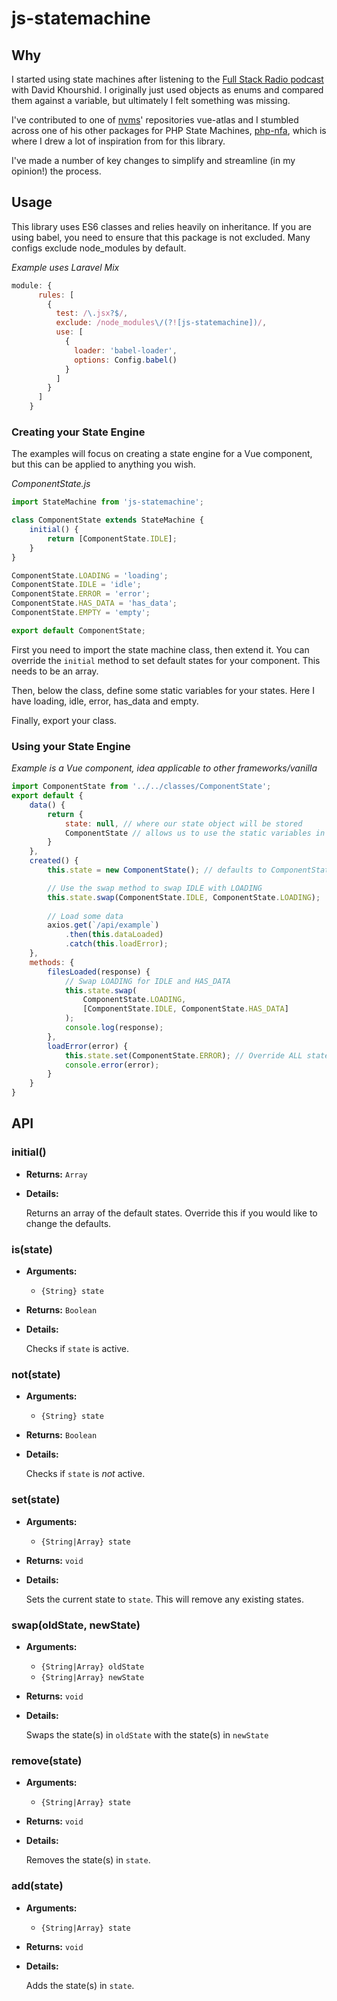 # js-statemachine

## Why
I started using state machines after listening to the [Full Stack Radio podcast](http://www.fullstackradio.com/130) with David Khourshid. I originally just used objects as enums and compared them against a variable, but ultimately I felt something was missing.

I've contributed to one of [nvms](https://github.com/nvms)' repositories vue-atlas and I stumbled across one of his other packages for PHP State Machines, [php-nfa](https://github.com/nvms/php-nfa), which is where I drew a lot of inspiration from for this library.

I've made a number of key changes to simplify and streamline (in my opinion!) the process.

## Usage
This library uses ES6 classes and relies heavily on inheritance. If you are using babel, you need to ensure that this package is not excluded. Many configs exclude node_modules by default.

_Example uses Laravel Mix_
```javascript
module: {
      rules: [
        {
          test: /\.jsx?$/,
          exclude: /node_modules\/(?![js-statemachine])/,
          use: [
            {
              loader: 'babel-loader',
              options: Config.babel()
            }
          ]
        }
      ]
    }
```
      
### Creating your State Engine
The examples will focus on creating a state engine for a Vue component, but this can be applied to anything you wish.

_ComponentState.js_
```javascript
import StateMachine from 'js-statemachine';

class ComponentState extends StateMachine {
    initial() {
        return [ComponentState.IDLE];
    }
}

ComponentState.LOADING = 'loading';
ComponentState.IDLE = 'idle';
ComponentState.ERROR = 'error';
ComponentState.HAS_DATA = 'has_data';
ComponentState.EMPTY = 'empty';

export default ComponentState;
```

First you need to import the state machine class, then extend it. You can override the `initial` method to set default states for your component. This needs to be an array.

Then, below the class, define some static variables for your states. Here I have loading, idle, error, has_data and empty.

Finally, export your class.

### Using your State Engine
_Example is a Vue component, idea applicable to other frameworks/vanilla_
```javascript
import ComponentState from '../../classes/ComponentState';
export default {
    data() {
        return {
            state: null, // where our state object will be stored
            ComponentState // allows us to use the static variables in the template
        }
    },
    created() {
        this.state = new ComponentState(); // defaults to ComponentState.IDLE

        // Use the swap method to swap IDLE with LOADING
        this.state.swap(ComponentState.IDLE, ComponentState.LOADING);
        
        // Load some data
        axios.get(`/api/example`)
            .then(this.dataLoaded)
            .catch(this.loadError);
    },
    methods: {
        filesLoaded(response) {
            // Swap LOADING for IDLE and HAS_DATA
            this.state.swap(
                ComponentState.LOADING,
                [ComponentState.IDLE, ComponentState.HAS_DATA]
            );
            console.log(response);
        },
        loadError(error) {
            this.state.set(ComponentState.ERROR); // Override ALL states.
            console.error(error);
        }
    }
}
```

## API

### initial()

- **Returns:** `Array`

- **Details:**

  Returns an array of the default states. Override this if you would like to change the defaults.


### is(state)

- **Arguments:**
  - `{String} state`
  
- **Returns:** `Boolean`

- **Details:**

  Checks if `state` is active.
  
  
### not(state)

- **Arguments:**
  - `{String} state`

- **Returns:** `Boolean`

- **Details:**

  Checks if `state` is *not* active.
  
  
### set(state)

- **Arguments:**
  - `{String|Array} state`

- **Returns:** `void`

- **Details:**

  Sets the current state to `state`. This will remove any existing states.
  
  
### swap(oldState, newState)

- **Arguments:**
  - `{String|Array} oldState`
  - `{String|Array} newState`

- **Returns:** `void`

- **Details:**

  Swaps the state(s) in `oldState` with the state(s) in `newState`
  

### remove(state)

- **Arguments:**
  - `{String|Array} state`

- **Returns:** `void`

- **Details:**

  Removes the state(s) in `state`.
  
  

### add(state)

- **Arguments:**
  - `{String|Array} state`

- **Returns:** `void`

- **Details:**

  Adds the state(s) in `state`.



